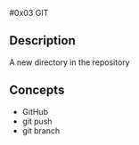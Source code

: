 #0x03 GIT

## Description

A new directory in the repository

## Concepts

* GitHub
* git push
* git branch

